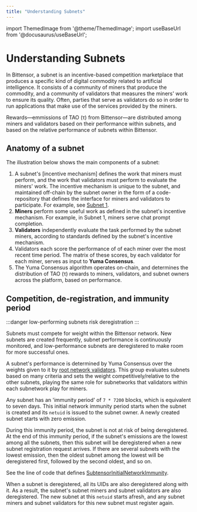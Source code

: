 ```yaml
---
title: "Understanding Subnets"
---
```


import ThemedImage from '@theme/ThemedImage';
import useBaseUrl from '@docusaurus/useBaseUrl';

# Understanding Subnets

In Bittensor, a subnet is an incentive-based competition marketplace that produces a specific kind of digital commodity related to artificial intelligence. It consists of a community of miners that produce the commodity, and a community of validators that measures the miners' work to ensure its quality. Often, parties that serve as validators do so in order to run applications that make use of the services provided by the miners.

Rewards&mdash;emmissions of TAO (τ) from Bittensor&mdash;are distributed among miners and validators based on their performance within subnets, and based on the relative performance of subnets within Bittensor.

## Anatomy of a subnet

The illustration below shows the main components of a subnet:
1. A subnet's [incentive mechanism] defines the work that miners must perform, and the work that validators must perform to evaluate the miners' work. The incentive mechanism is unique to the subnet, and maintained off-chain by the subnet owner in the form of a code-repository that defines the interface for miners and validators to participate. For example, see [Subnet 1](https://github.com/macrocosm-os/prompting).
2. **Miners** perform some useful work as defined in the subnet's incentive mechanism. For example, in Subnet 1, miners serve chat prompt completion.
3. **Validators** independently evaluate the task performed by the subnet miners, according to standards defined by the subnet's incentive mechanism.
4. Validators each score the performance of of each miner over the most recent time period. The matrix of these scores, by each validator for each miner, serves as input to **Yuma Consensus**. 
5. The Yuma Consensus algorithm operates on-chain, and determines the distribution of TAO (τ) rewards to miners, validators, and subnet owners across the platform, based on performance.

<center>
<ThemedImage
alt="Simplified Bittensor Network"
sources={{
    light: useBaseUrl('/img/docs/subnet-high-level.svg'),
    dark: useBaseUrl('/img/docs/dark-subnet-high-level.svg'),
  }}
style={{width: 600}}
/>
</center>


## Competition, de-registration, and immunity period

:::danger low-performing subnets risk deregistration
:::


Subnets must compete for weight within the Bittensor network. New subnets are created frequently, subnet performance is continuously monitored, and low-performance subnets are deregistered to make room for more successful ones.

A subnet's performance is determined by Yuma Consensus over the weights given to it by [root network validators](../root-network). This group evaluates subnets based on many criteria and sets the weight competitively/relative to the other subnets, playing the same role for subnetworks that validators within each subnetwork play for miners.

Any subnet has an 'immunity period' of `7 * 7200` blocks, which is equivalent to  seven days. This initial network immunity period starts when the subnet is created and its `netuid` is issued to the subnet owner. A newly created subnet starts with zero emission.

During this immunity period, the subnet is not at risk of being deregistered. At the end of this immunity period, if the subnet's emissions are the lowest among all the subnets, then this subnet will be deregistered when a new subnet registration request arrives. If there are several subnets with the lowest emission, then the oldest subnet among the lowest will be deregistered first, followed by the second oldest, and so on.

See the line of code that defines [SubtensorInitialNetworkImmunity](https://github.com/opentensor/subtensor/blob/52882caa011c5244ad75f1d9d4e182a1a17958a2/runtime/src/lib.rs#L660).

When a subnet is deregistered, all its UIDs are also deregistered along with it. As a result, the subnet's subnet miners and subnet validators are also deregistered. The new subnet at this `netuid` starts afresh, and any subnet miners and subnet validators for this new subnet must register again.
